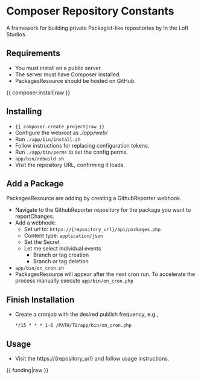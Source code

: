 <!--
id: readme
tags: ''
-->

# Composer Repository Constants

A framework for building private Packagist-like repositories by In the Loft Studios.

## Requirements

* You must install on a public server.
* The server must have Composer installed.
* PackagesResource should be hosted on GitHub.

{{ composer.install|raw }}

## Installing

* `{{ composer.create_project|raw }}`
* Configure the webroot as _./app/web/_
* Run `./app/bin/install.sh`
* Follow instructions for replacing configuration tokens.
* Run `./app/bin/perms` to set the config perms.
* `app/bin/rebuild.sh`
* Visit the repository URL, confirming it loads.

## Add a Package

PackagesResource are adding by creating a GithubReporter webhook.

* Navigate to the GithubReporter repository for the package you want to reportChanges.
* Add a webhook:
    * Set url to:  `https://{repository_url}/api/packages.php`
    * Content type: `application/json`
    * Set the Secret
    * Let me select individual events
        * Branch or tag creation
        * Branch or tag deletion
* `app/bin/on_cron.sh`
* PackagesResource will appear after the next cron run. To accelerate the process manually execute `app/bin/on_cron.php`

## Finish Installation

* Create a cronjob with the desired publish frequency, e.g.,
    ```
    */15 * * * 1-6 /PATH/TO/app/bin/on_cron.php
    ```

## Usage

* Visit the https://{repository_url} and follow usage instructions.

{{ funding|raw }}
